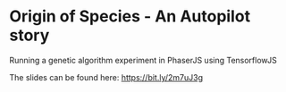 # Origin of Species - An Autopilot story
Running a genetic algorithm experiment in PhaserJS using TensorflowJS

The slides can be found here: https://bit.ly/2m7uJ3g
